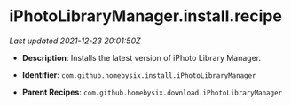 # iPhotoLibraryManager.install.recipe

_Last updated 2021-12-23 20:01:50Z_

- **Description**: Installs the latest version of iPhoto Library Manager.

- **Identifier**: `com.github.homebysix.install.iPhotoLibraryManager`

- **Parent Recipes**: `com.github.homebysix.download.iPhotoLibraryManager`

